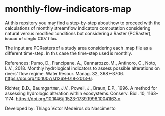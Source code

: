# monthly-flow-indicators-map

At this repsitory you may find a step-by-step about how to proceed with the calculations of monthly streamflow indicators computation considering natural versus modified conditions but considering a Raster (PCRaster), istead of single CSV files. 

The input are PCRasters of a study area considering each .map file as a different time-step. In this case the time-step used is monthly. 

References: Pumo, D., Francipane, A., Cannarozzo, M., Antinoro, C., Noto, L.V., 2018. Monthly hydrological indicators to assess possible alterations on rivers' flow regime. Water Resour. Manag. 32, 3687–3706. https://doi.org/10.1007/s11269-018-2013-6.

Richter, B.D., Baumgartner, J.V., Powell, J., Braun, D.P., 1996. A method for assessing hydrologic alteration within ecosystems. Conserv. Biol. 10, 1163–1174. https://doi.org/10.1046/j.1523-1739.1996.10041163.x.

Developed by: Thiago Victor Medeiros do Nascimento
